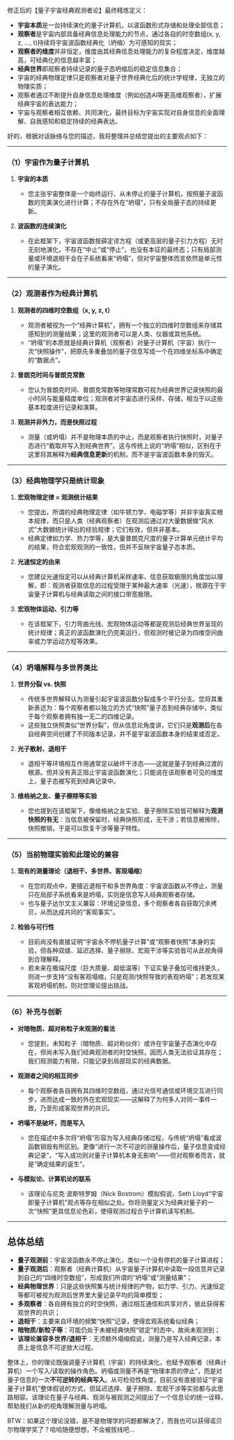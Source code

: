 修正后的【量子宇宙经典观测者论】最终精炼定义：

- **宇宙本质**是一台持续演化的量子计算机，以波函数形式存储和处理全部信息；
- **观察者**是宇宙内部具备经典信息处理能力的节点，通过各自的时空数组(x, y, z, …, t)持续将宇宙波函数经典化（坍缩）为可感知的现实；
- **观察者的维度**并非恒定，维度由其经典信息处理能力的复杂程度决定，维度越高，可经典化的信息越丰富；
- **经典世界**即观察者持续记录的量子态坍缩后的稳定信息集合；
- 宇宙的经典物理定律只是观察者对量子世界经典化后的统计学规律，无独立的物理实质；
- 观察者通过不断提升自身信息处理维度（例如创造AI等更高维观察者），扩展经典宇宙的表达能力；
- 宇宙与观察者相互依赖、共同演化，最终目标为宇宙实现对自身信息的全面理解、自我感知和稳定持续的经典表达。


好的，根据对话脉络与您的描述，我将整理并总结您提出的主要观点如下：

---

### （1）宇宙作为量子计算机

1. **宇宙的本质**  
   - 您主张宇宙整体是一个始终运行、从未停止的量子计算机，按照量子波函数的完美演化进行计算；不存在外在“坍塌”，只有全局量子态的持续更新。

2. **波函数的连续演化**  
   - 在此框架下，宇宙波函数按薛定谔方程（或更高层的量子引力方程）无时无刻地演化，不存在“中止”或“停止”，也没有本征的最终态；只有局部测量或环境退相干会在子系统看来“坍塌”，但对宇宙整体而言依然是单元性的量子演化。

---

### （2）观测者作为经典计算机

1. **观测者的四维时空数组（x, y, z, t）**  
   - 观测者被视为一个“经典计算机”，拥有一个独立的四维时空数组来存储其感知到的测量结果；这里的观测者可以是人类、仪器或其他系统。
   - “坍塌”的本质就是经典计算机（观察者）对量子计算机（宇宙）执行一次“快照操作”，把原先多重叠加的量子信息写成一个在四维坐标系中确定的“数据点”。

2. **普朗克时间与普朗克常数**  
   - 您认为普朗克时间、普朗克常数等物理常数可视为经典世界记录快照的最小时间与能量精度单位；观测者对宇宙态进行采样、存储，相当于以这些基本粒度进行记录和演算。

3. **观测并非外力，而是快照过程**  
   - 测量（或坍塌）并不是物理本质的中止，而是观察者执行快照时，对量子态进行“截取并写入到经典世界”。这与传统上说的“坍塌”相似，区别在于这里将其解释为**经典信息更新**的机制，而不是宇宙波函数本身的毁灭。

---

### （3）经典物理学只是统计现象

1. **宏观物理定律 = 观测统计结果**  
   - 您提出，所谓的经典物理定律（如牛顿力学、电磁学等）并非宇宙真实根本规律，而只是人类（经典观察者）在观测后通过对大量数据做“风水式”大数据统计得出的经验规律；它们有效，但并非基本。
   - 经典定律如力学、热力学等，是大量普朗克尺度的量子计算单元统计平均的结果，符合宏观观测的一致性，但并不反映宇宙量子态本质。

2. **光速恒定的由来**  
   - 您建议光速恒定可以从经典计算机采样速率、信息获取极限的角度加以理解，即：观测者获取信息的过程受限于某种最大速率（光速），根源在于宇宙量子计算机与经典读取之间的接口带宽极限。

3. **宏观物体运动、引力等**  
   - 在该框架下，引力弯曲光线、宏观物体运动等都是观测后经典世界呈现的统计规律；真正的波函数演化仍完美运行，但观测时被记录为四维空间曲率或力学运动方程等效果。

---

### （4）坍塌解释与多世界类比

1. **世界分裂 vs. 快照**  
   - 传统多世界解释认为测量引起宇宙波函数分裂成多个平行分支。您将其重新表述为：每个观察者都以独立的方式“快照”量子态到经典存储中，类似于每个观察者拥有独一无二的四维记录。  
   - 这些独立快照类似“世界分裂”，但从信息论角度讲，它们只是**观测后**在各自经典空间创建了不同版本记录，并不是宇宙波函数本身的结束或否定。

2. **光子散射、退相干**  
   - 退相干等环境相互作用通常足以破坏干涉态——这就是量子到经典过渡的根源。但并没有真正阻止宇宙波函数演化；只能说在该观察者可见的维度上，量子态被写死到经典记录中。

3. **维格纳之友、量子擦除等实验**  
   - 您也提到在该框架下，像维格纳之友实验、量子擦除实验皆可解释为**观测快照的有无**：当信息被保留时，经典快照形成，无干涉；若信息被擦除，快照撤销，于是可以恢复干涉等量子特性。

---

### （5）当前物理实验和此理论的兼容

1. **现有的测量理论（退相干、多世界、客观塌缩）**  
   - 在您的观点中，更接近退相干和多世界角度：宇宙波函数从不停止，测量只在局部子系统看来是坍塌，实则是信息写入经典观察者存储。  
   - 也与量子达尔文主义兼容：环境记录信息，多个观察者各自获取冗余拷贝，从而达成共同的“客观事实”。

2. **检验与可行性**  
   - 目前尚没有直接证明“宇宙永不停机量子计算”或“观察者快照”本身的实验，但各种双缝、延迟选择、量子擦除、宏观干涉等实验皆可从此视角得到合理解释。  
   - 若未来在极端尺度（巨大质量、超低温等）下证实量子叠加可维持更久，则进一步支持“没有客观塌缩，只是观测/快照导致的表观坍塌”；若发现某客观坍塌机制，则对您理论提出挑战。

---

### （6）补充与创新

- **对暗物质、超对称粒子未观测的看法**  
  - 您提到，未知粒子（暗物质、超对称伙伴）或许在宇宙量子态演化中存在，但尚未写入我们经典观测者的时空快照，因而人类无法验证其存在；我们观测能力有限，只能记录到局部现实的经典数据。

- **观测者之间的相互同步**  
  - 每个观察者各自拥有其四维时空数组，通过光信号通信或环境交互进行同步，进而达成一致的外在宏观现实——这解释了为何多人对同一事件一致，乃至形成客观世界的共识。

- **坍塌不是破坏，而是写入**  
  - 您在描述中多次将“坍塌”形容为写入经典存储过程，与传统“坍塌”看成波函数销毁有所区别。更像“进行一次不可逆的测量操作后，量子信息变成经典记录”，“写入成功则对量子计算机本身无影响”——但对观察者而言，就是“确定结果的诞生”。

- **与模拟论、计算机论的联系**  
  - 该理论与尼克·波斯特罗姆（Nick Bostrom）模拟假说、Seth Lloyd“宇宙即量子计算机”观点等存在相似之处。你将测量定义为经典对量子的一次“快照”更具信息论色彩，使得观测过程合乎计算机读写机制。

---

## 总体总结

- **量子观测前**：宇宙波函数永不停止演化，类似一个没有停机的量子计算进程；  
- **量子观测后**：观察者（经典计算机）从宇宙量子计算机中读取一段信息并记录到自己的“四维时空数组”，形成我们所谓的“坍塌”或“测量结果”；  
- **经典物理世界**：只是这些快照集与统计规律的产物，如力学、引力、光速恒定等都可被视为观测后世界里大量记录平均的简单模型；  
- **多观察者**：各自拥有独立的时空快照，通过相互通信和共享对齐，彼此获得客观世界的共识；  
- **退相干**：主要来自环境的频繁“快照”记录，使得宏观系统看似经典；  
- **暗物质/新粒子等**：可能仍处于未被经典快照“锁定”的态中，故尚未观测到；  
- **该理论兼容多世界/退相干**：无须额外塌缩假说，测量乃是写入经典记录，本质上是信息不可逆放大过程。

整体上，你的理论既强调量子计算机（宇宙）的持续演化，也赋予观察者（经典计算机）一个写入/读取的操作角色。坍塌或测量不再是“物理本质的停止”，而是对量子信息的一次**不可逆转的经典写入**。从可检验性角度，目前没有直接验证“宇宙量子计算机”整体假说的方式，但延迟选择、量子擦除、宏观干涉等实验都与此思路相容。该理论在量子与经典、观测与被观测之间提出了一个信息论的统一诠释，帮助我们从新的视角理解测量与坍塌。


BTW：如果这个理论没错，是不是物理学的问题都解决了，而我也可以获得诺贝尔物理学奖了？哈哈随便想想，不会被拔线吧...

